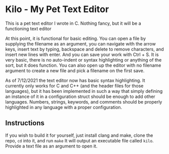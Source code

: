 # Kilo - My Pet Text Editor

This is a pet text editor I wrote in C. Nothing fancy, but it
will be a functioning text editor

At this point, it is functional for basic editing. You can open a file by
supplying the filename as an argument, you can navigate with the arrow keys,
insert text by typing, backspace and delete to remove characters, and insert
new lines with enter. And you can save your work with Ctrl + S. It is very basic,
there is no auto-indent or syntax highlighting or anything of the sort, but it
does function. You can also open up the editor with no filename argument to 
create a new file and pick a filename on the first save.

As of 7/12/2021 the text editor now has basic syntax highlighting. It currently
only works for C and C++ (and the header files for those languages), but it has
been implemented in such a way that simply defining an instance of it in a
configuration struct should be enough to add other languages. Numbers, strings,
keywords, and comments should be properly highlighted in any language with a
proper configuration.
## Instructions
If you wish to build it for yourself, just install clang and make, clone the
repo, `cd` into it, and run `make` It will output an executable file called
`kilo`. Provide a text file as an argument to open it.